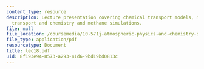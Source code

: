 ```yaml
---
content_type: resource
description: Lecture presentation covering chemical transport models, model for atmospheric
  transport and chemistry and methane simulations.
file: null
file_location: /coursemedia/10-571j-atmospheric-physics-and-chemistry-spring-2006/8f193e948573a29341d69bd19bd0813c_lec18.pdf
file_type: application/pdf
resourcetype: Document
title: lec18.pdf
uid: 8f193e94-8573-a293-41d6-9bd19bd0813c
---
```

